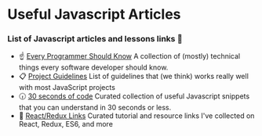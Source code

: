 # Useful Javascript Articles
### List of Javascript articles and lessons links :rainbow:

- :point_up: [Every Programmer Should Know](https://github.com/mtdvio/every-programmer-should-know)
  A collection of (mostly) technical things every software developer should know.
- :clipboard: [Project Guidelines](https://github.com/wearehive/project-guidelines) 
  List of guidelines that (we think) works really well with most JavaScript projects 
- :clock630: [30 seconds of code](https://github.com/Chalarangelo/30-seconds-of-code) 
  Curated collection of useful Javascript snippets that you can understand in 30 seconds or less.
- :blue_book: [React/Redux Links](https://github.com/markerikson/react-redux-links) 
  Curated tutorial and resource links I've collected on React, Redux, ES6, and more
  
